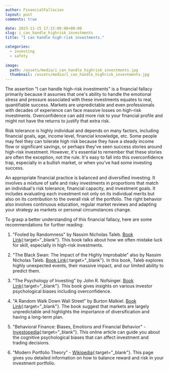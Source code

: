 ```yaml
---
author: FinancialFallacies
layout: post
comments: true

date: 2023-11-15 17:15:00:00+00:00  
slug: i_can_handle_highrisk_investments
title: "I can handle high-risk investments."

categories:
  - investing
  - safety
  
image:
  path: /assets/media/i_can_handle_highrisk_investments.jpg
  thumbnail: /assets/media/i_can_handle_highrisk_investments.jpg
---
```


The assertion "I can handle high-risk investments" is a financial fallacy primarily because it assumes that one's ability to handle the emotional stress and pressure associated with these investments equates to real, quantifiable success. Markets are unpredictable and even professionals with decades of experience can face massive losses on high-risk investments. Overconfidence can add more risk to your financial profile and might not have the returns to justify that extra risk. 

Risk tolerance is highly individual and depends on many factors, including financial goals, age, income level, financial knowledge, etc. Some people may feel they can tolerate high risk because they have a steady income flow or significant savings, or perhaps they've seen success stories around high-risk investment. However, it's essential to remember that these stories are often the exception, not the rule. It's easy to fall into this overconfidence trap, especially in a bullish market, or when you've had some investing success.

An appropriate financial practice is balanced and diversified investing. It involves a mixture of safe and risky investments in proportions that match an individual's risk tolerance, financial capacity, and investment goals. It includes evaluating each investment not only on its individual merits but also on its contribution to the overall risk of the portfolio. The right behavior also involves continuous education, regular market reviews and adapting your strategy as markets or personal circumstances change.

To grasp a better understanding of this financial fallacy, here are some recommendations for further reading:

1. "Fooled by Randomness" by Nassim Nicholas Taleb. [Book Link](https://www.amazon.com/Fooled-Randomness-Hidden-Markets-Incerto/dp/0812975219/ref=nosim?tag=financialfall-20){:target="_blank"}. 
This book talks about how we often mistake luck for skill, especially in high-risk investments.

2. "The Black Swan: The Impact of the Highly Improbable" also by Nassim Nicholas Taleb. [Book Link](https://www.amazon.com/Black-Swan-Improbable-Robustness-Fragility/dp/081297381X/ref=nosim?tag=financialfall-20){:target="_blank"}. 
In this book, Taleb explores highly unexpected events, their massive impact, and our limited ability to predict them.

3. "The Psychology of Investing" by John R. Nofsinger. [Book Link](https://www.amazon.com/Psychology-Investing-John-R-Nofsinger/dp/041539757X/ref=nosim?tag=financialfall-20){:target="_blank"}. 
This book gives insights on various investor psychological biases including overconfidence.

4. "A Random Walk Down Wall Street" by Burton Malkiel. [Book Link](https://www.amazon.com/Random-Walk-Down-Wall-Street/dp/0393330338/ref=nosim?tag=financialfall-20){:target="_blank"}. 
The book suggest that markets are largely unpredictable and highlights the importance of diversification and having a long-term plan.

5. "Behavioral Finance: Biases, Emotions and Financial Behavior" - [Investopedia](https://www.investopedia.com/terms/b/behavioralfinance.asp){:target="_blank"}. 
This online article can guide you about the cognitive psychological biases that can affect investment and trading decisions.

6. "Modern Portfolio Theory" - [Wikipedia](https://en.wikipedia.org/wiki/Modern_portfolio_theory){:target="_blank"}. 
This page gives you detailed information on how to balance reward and risk in your investment portfolio.


